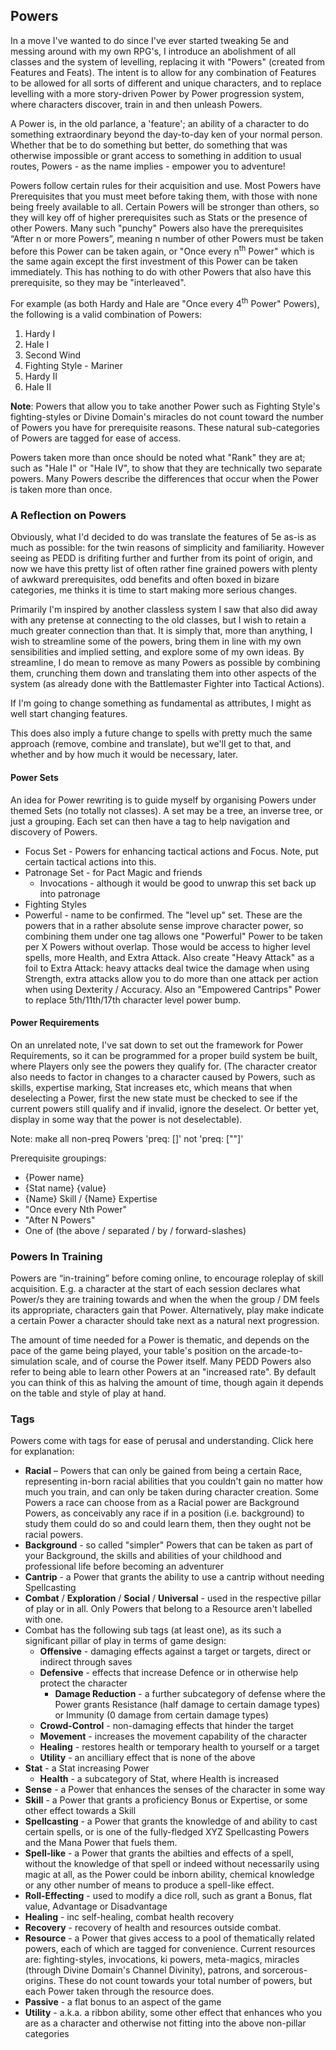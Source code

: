 ## Powers
In a move I've wanted to do since I've ever started tweaking 5e and messing around with my own RPG's, I introduce an abolishment of all classes and the system of levelling, replacing it with "Powers" (created from Features and Feats). The intent is to allow for any combination of Features to be allowed for all sorts of different and unique characters, and to replace levelling with a more story-driven Power by Power progression system, where characters discover, train in and then unleash Powers.

A Power is, in the old parlance, a 'feature'; an ability of a character to do something extraordinary beyond the day-to-day ken of your normal person. Whether that be to do something but better, do something that was otherwise impossible or grant access to something in addition to usual routes, Powers - as the name implies - empower you to adventure!

Powers follow certain rules for their acquisition and use. Most Powers have Prerequisites that you must meet before taking them, with those with none being freely available to all. Certain Powers will be stronger than others, so they will key off of higher prerequisites such as Stats or the presence of other Powers. Many such "punchy" Powers also have the prerequisites “After n or more Powers”, meaning n number of other Powers must be taken before this Power can be taken again, or "Once every n<sup>th</sup> Power" which is the same again except the first investment of this Power can be taken immediately. This has nothing to do with other Powers that also have this prerequisite, so they may be "interleaved".

For example (as both Hardy and Hale are "Once every 4<sup>th</sup> Power" Powers), the following is a valid combination of Powers:
1. Hardy I
2. Hale I
3. Second Wind
4. Fighting Style - Mariner
5. Hardy II
6. Hale II

**Note**: Powers that allow you to take another Power such as Fighting Style's fighting-styles or Divine Domain's miracles do not count toward the number of Powers you have for prerequisite reasons. These natural sub-categories of Powers are tagged for ease of access.

Powers taken more than once should be noted what "Rank" they are at; such as "Hale I" or "Hale IV", to show that they are technically two separate powers. Many Powers describe the differences that occur when the Power is taken more than once.

### A Reflection on Powers
Obviously, what I'd decided to do was translate the features of 5e as-is as much as possible: for the twin reasons of simplicity and familiarity. However seeing as PEDD is drifiting further and further from its point of origin, and now we have this pretty list of often rather fine grained powers with plenty of awkward prerequisites, odd benefits and often boxed in bizare categories, me thinks it is time to start making more serious changes.

Primarily I'm inspired by another classless system I saw that also did away with any pretense at connecting to the old classes, but I wish to retain a much greater connection than that. It is simply that, more than anything, I wish to streamline some of the powers, bring them in line with my own sensibilities and implied setting, and explore some of my own ideas. By streamline, I do mean to remove as many Powers as possible by combining them, crunching them down and translating them into other aspects of the system (as already done with the Battlemaster Fighter into Tactical Actions).

If I'm going to change something as fundamental as attributes, I might as well start changing features.

This does also imply a future change to spells with pretty much the same approach (remove, combine and translate), but we'll get to that, and whether and by how much it would be necessary, later.

#### Power Sets
An idea for Power rewriting is to guide myself by organising Powers under themed Sets (no totally not classes). A set may be a tree, an inverse tree, or just a grouping. Each set can then have a tag to help navigation and discovery of Powers.

- Focus Set - Powers for enhancing tactical actions and Focus. Note, put certain tactical actions into this.
- Patronage Set - for Pact Magic and friends
  - Invocations - although it would be good to unwrap this set back up into patronage
- Fighting Styles
- Powerful - name to be confirmed. The "level up" set. These are the powers that in a rather absolute sense improve character power, so combining them under one tag allows one "Powerful" Power to be taken per X Powers without overlap. Those would be access to higher level spells, more Health, and Extra Attack. Also create "Heavy Attack" as a foil to Extra Attack: heavy attacks deal twice the damage when using Strength, extra attacks allow you to do more than one attack per action when using Dexterity / Accuracy. Also an "Empowered Cantrips" Power to replace 5th/11th/17th character level power bump.

#### Power Requirements
On an unrelated note, I've sat down to set out the framework for Power Requirements, so it can be programmed for a proper build system be built, where Players only see the powers they qualify for. (The character creator also needs to factor in changes to a character caused by Powers, such as skills, expertise marking, Stat increases etc, which means that when deselecting a Power, first the new state must be checked to see if the current powers still qualify and if invalid, ignore the deselect. Or better yet, display in some way that the power is not deselectable).

Note: make all non-preq Powers 'preq: []' not 'preq: [""]'

Prerequisite groupings:
- {Power name}
- {Stat name} {value}
- {Name} Skill / {Name} Expertise
- "Once every Nth Power"
- "After N Powers"
- One of (the above / separated / by / forward-slashes)

### Powers In Training
Powers are “in-training” before coming online, to encourage roleplay of skill acquisition. E.g. a character at the start of each session declares what Power/s they are training towards and when the when the group / DM feels its appropriate, characters gain that Power. Alternatively, play make indicate a certain Power a character should take next as a natural next progression.

The amount of time needed for a Power is thematic, and depends on the pace of the game being played, your table's position on the arcade-to-simulation scale, and of course the Power itself. Many PEDD Powers also refer to being able to learn other Powers at an "increased rate". By default you can think of this as halving the amount of time, though again it depends on the table and style of play at hand.


### Tags
Powers come with tags for ease of perusal and understanding. <a id="toggle-tags">Click here for explanation</a>:

<section id="tags-section" class="hidden"> 

- **Racial** – Powers that can only be gained from being a certain Race, representing in-born racial abilities that you couldn't gain no matter how much you train, and can only be taken during character creation. Some Powers a race can choose from as a Racial power are Background Powers, as conceivably any race if in a position (i.e. background) to study them could do so and could learn them, then they ought not be racial powers.
- **Background** - so called "simpler" Powers that can be taken as part of your Background, the skills and abilities of your childhood and professional life before becoming an adventurer
- **Cantrip** - a Power that grants the ability to use a cantrip without needing Spellcasting
- **Combat** / **Exploration** / **Social** / **Universal** - used in the respective pillar of play or in all. Only Powers that belong to a Resource aren't labelled with one.
- Combat has the following sub tags (at least one), as its such a significant pillar of play in terms of game design: 
  - **Offensive** - damaging effects against a target or targets, direct or indirect through saves
  - **Defensive** - effects that increase Defence or in otherwise help protect the character
    - **Damage Reduction** - a further subcategory of defense where the Power grants Resistance (half damage to certain damage types) or Immunity (0 damage from certain damage types)
  - **Crowd-Control** - non-damaging effects that hinder the target
  - **Movement** - increases the movement capability of the character
  - **Healing** - restores health or temporary health to yourself or a target
  - **Utility** - an ancilliary effect that is none of the above
- **Stat** - a Stat increasing Power
  - **Health** - a subcategory of Stat, where Health is increased
- **Sense** - a Power that enhances the senses of the character in some way
- **Skill** - a Power that grants a proficiency Bonus or Expertise, or some other effect towards a Skill
- **Spellcasting** - a Power that grants the knowledge of and ability to cast certain spells, or is one of the fully-fledged XYZ Spellcasting Powers and the Mana Power that fuels them.
- **Spell-like** - a Power that grants the abilties and effects of a spell, without the knowledge of that spell or indeed without necessarily using magic at all, as the Power could be inborn ability, chemical knowledge or any other number of means to produce a spell-like effect.
- **Roll-Effecting** - used to modify a dice roll, such as grant a Bonus, flat value, Advantage or Disadvantage
- **Healing** - inc self-healing, combat health recovery
- **Recovery** - recovery of health and resources outside combat.
- **Resource** - a Power that gives access to a pool of thematically related powers, each of which are tagged for convenience. Current resources are: fighting-styles, invocations, ki powers, meta-magics, miracles (through Divine Domain's Channel Divinity), patrons, and sorcerous-origins. These do not count towards your total number of powers, but each Power taken through the resource does.
- **Passive** - a flat bonus to an aspect of the game
- **Utility** - a.k.a. a ribbon ability, some other effect that enhances who you are as a character and otherwise not fitting into the above non-pillar categories

</section>